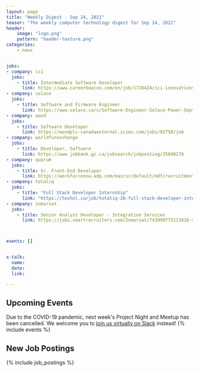 ```yaml
---
layout: page
title: "Weekly Digest - Sep 24, 2021"
teaser: "The weekly computer technology digest for Sep 24, 2021"
header:
    image: "logo.png"
    pattern: "header-texture.png"
categories:
    - news


jobs:
- company: ici
  jobs:
    - title: Intermediate Software Developer
      link: https://www.careerbeacon.com/en/job/1728424/ici-innovations-incorporated/intermediate-software-developer/st-john-s
- company: solace
  jobs:
    - title: Software and Firmware Engineer
      link: https://www.solace.ca/s/Software-Engineer-Solace-Power-Sept-2021.pdf
- company: wood
  jobs:
    - title: Software Developer
      link: https://woodplc-canadaexternal.icims.com/jobs/92750/job
- company: worldfurexchange
  jobs:
    - title: Developer, Software
      link: https://www.jobbank.gc.ca/jobsearch/jobposting/35040270
- company: quorum
  jobs:
    - title: Sr. Front-End Developer
      link: https://workforcenow.adp.com/mascsr/default/mdf/recruitment/recruitment.html?cid=978f4299-eee2-4d9e-a9e2-51a1c0ba3aad&ccId=19000101_000001&jobId=392407
- company: totaliq
  jobs:
    - title: "Full Stack Developer Internship"
      link: "https://technl.ca/job/totaliq-26-full-stack-developer-internship/"
- company: inmarsat
  jobs:
    - title: Senior Analyst Developer - Integration Services
      link: https://jobs.smartrecruiters.com/Inmarsat/743999775123826-senior-analyst-developer-integration-services



events: []


x-talk:
  name:
  date:
  link:

---
```


## Upcoming Events
Due to the COVID-19 pandemic, next week's Project Night and Meetup has been cancelled. We welcome you to [join us virtually on Slack](https://join.slack.com/t/ctsnl/shared_invite/enQtNzE5Mzc1OTA3ODI2LTdhODg1ZTQ4YTMwNDRkYzI2OWZjOTZmYWZjNjA3N2QzMTRiZWEyNmI0MTRmYjNjMDFhZGUxNzlhY2I5YjEwMTk) instead!
{% include events %}

## New Job Postings
{% include job_postings %}
